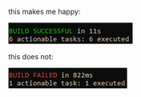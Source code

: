 this makes me happy:

![Build Success](buildsuccess.png)

this does not:

![Build Failed](buildfail.png)
